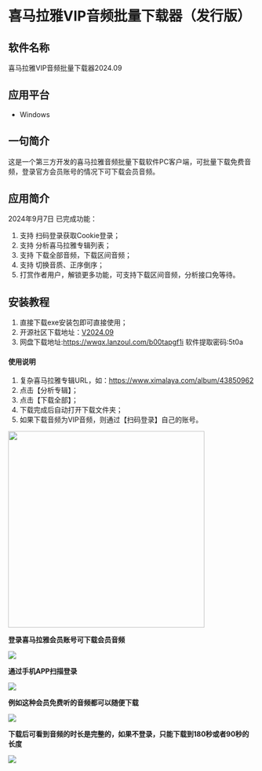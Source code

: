 # 喜马拉雅VIP音频批量下载器（发行版）

## 软件名称

喜马拉雅VIP音频批量下载器2024.09

## 应用平台

- Windows

## 一句简介

这是一个第三方开发的喜马拉雅音频批量下载软件PC客户端，可批量下载免费音频，登录官方会员账号的情况下可下载会员音频。

## 应用简介

2024年9月7日 已完成功能：

1. 支持 扫码登录获取Cookie登录；
2. 支持 分析喜马拉雅专辑列表；
3. 支持 下载全部音频，下载区间音频；
4. 支持 切换音质、正序倒序；
5. 打赏作者用户，解锁更多功能，可支持下载区间音频，分析接口免等待。


## 安装教程

1.  直接下载exe安装包即可直接使用；
2.  开源社区下载地址：[V2024.09](https://gitee.com/start1221/himalaya-download-release/tree/master/release)
3.  网盘下载地址:https://wwqx.lanzoul.com/b00tapgf1i
    软件提取密码:5t0a

#### 使用说明

1.  复杂喜马拉雅专辑URL，如：https://www.ximalaya.com/album/43850962
2.  点击【分析专辑】；
3.  点击【下载全部】；
4.  下载完成后自动打开下载文件夹；
5.  如果下载音频为VIP音频，则通过【扫码登录】自己的账号。

<img src="https://oscimg.oschina.net/oscnet/up-815f6f42085487d90f9c9387944d8836e7e.jpg" width="400"/>

**登录喜马拉雅会员账号可下载会员音频**

<img src="https://oscimg.oschina.net/oscnet/up-9fcec2ebee15723dad37d5fa84a19beda0d.jpg"/>

**通过手机APP扫描登录**

<img src="https://oscimg.oschina.net/oscnet/up-2acf025f1232bec700e1cfa9aad61b4dcde.jpg"/>

**例如这种会员免费听的音频都可以随便下载**

<img src="https://oscimg.oschina.net/oscnet/up-d5fef3fd50542477b620b379a224c3c59f0.jpg"/>

**下载后可看到音频的时长是完整的，如果不登录，只能下载到180秒或者90秒的长度**

<img src="https://oscimg.oschina.net/oscnet/up-0d53647b5acbc1824c3a3325f9873a046c6.jpg"/>

